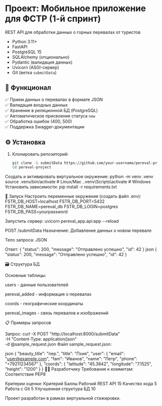 # Проект: Мобильное приложение для ФСТР (1-й спринт)

REST API для обработки данных о горных перевалах от туристов
- Python 3.11+
- FastAPI
- PostgreSQL 15
- SQLAlchemy (опционально)
- Pydantic (валидация данных)
- Uvicorn (ASGI-сервер)
- Git (ветка `submitData`)

## 🚀 Функционал
✅ Прием данных о перевалах в формате JSON  
✅ Валидация входных данных  
✅ Хранение в реляционной БД (PostgreSQL)  
✅ Автоматическое присвоение статуса `new`  
✅ Обработка ошибок (400, 500)  
✅ Поддержка Swagger-документации  

## ⚙️ Установка
1. Клонировать репозиторий:
   ```bash
   git clone -b submitData https://github.com/your-username/pereval-project.git
   cd pereval-project

 Создать и активировать виртуальное окружение:
python -m venv .venv
source .venv/bin/activate  # Linux/Mac
.\.venv\Scripts\activate  # Windows
Установить зависимости:
pip install -r requirements.txt

🏃 Запуск
Настроить переменные окружения (создать файл .env):
FSTR_DB_HOST=localhost
FSTR_DB_PORT=5432
FSTR_DB_NAME=pereval_db
FSTR_DB_LOGIN=postgres
FSTR_DB_PASS=yourpassword


Запустить сервер:
uvicorn pereval_app.api:app --reload

POST /submitData
Назначение: Добавление данных о новом перевале

Тело запроса: JSON 

Ответ:
{
  "status": 200,
  "message": "Отправлено успешно",
  "id": 42
}
json
{
  "status": 200,
  "message": "Отправлено успешно",
  "id": 42
}

🗃 Структура БД

Основные таблицы:

users - данные пользователей

pereval_added - информация о перевалах

coords - географические координаты

pereval_images - связь перевалов и изображений

📋 Примеры запросов

Запрос:
curl -X POST "http://localhost:8000/submitData" \
-H "Content-Type: application/json" \
-d @sample_request.json
Файл sample_request.json:

json
{
  "beauty_title": "пер.",
  "title": "Пхия",
  "user": {
    "email": "user@example.com",
    "fam": "Иванов",
    "name": "Петр",
    "phone": "+79211234567"
  },
  "coords": {
    "latitude": "45.3842",
    "longitude": "7.1525",
    "height": "1200"
  }
}
👨‍💻 Разработчику
Требования к коммитам:
Соответствие PEP8

Критерии оценки:
Критерий	Баллы
Рабочий REST API	15
Качество кода	5
Работа с Git	5
Улучшенная структура БД	10

Проект разработан в рамках виртуальной стажировки.






